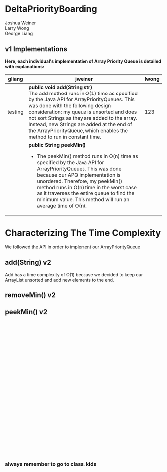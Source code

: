 # DeltaPriorityBoarding
Joshua Weiner
<br>
Larry Wong
<br>
George Liang

## v1 Implementations
**Here, each individual's implementation of Array Priority Queue is detailed with explanations:**
<br>

| gliang | jweiner | lwong |
| --- | --- | --- |
| testing | **public void add(String str)** <br> The add method runs in O(1) time as specified by the Java API for ArrayPriorityQueues. This was done with the following design consideration: my queue is unsorted and does not sort Strings as they are added to the array. Instead, new Strings are added at the end of the ArrayPriorityQueue, which enables the method to run in constant time. | 123 |
|   | **public String peekMin()** <br> <ul><li>The peekMin() method runs in O(n) time as specified by the Java API for ArrayPriorityQueues. This was done because our APQ implementation is unordered. Therefore, my peekMin() method runs in O(n) time in the worst case as it traverses the entire queue to find the minimum value. This method will run an average time of O(n).</li></ul> |   |


# Characterizing The Time Complexity
We followed the API in order to implement our ArrayPriorityQueue
## add(String) v2
Add has a time complexity of O(1) because we decided to keep our ArrayList unsorted and add new elements to the end.
## removeMin() v2

## peekMin() v2








<br><br><br><br><br><br><br><br><br><br><br><br><br><br><br><br><br><br><br><br><br><br><br><br><br>
### always remember to go to class, kids
